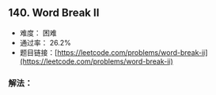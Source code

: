## 140. Word Break II


- 难度： 困难
- 通过率： 26.2%
- 题目链接：[https://leetcode.com/problems/word-break-ii](https://leetcode.com/problems/word-break-ii)



### 解法：